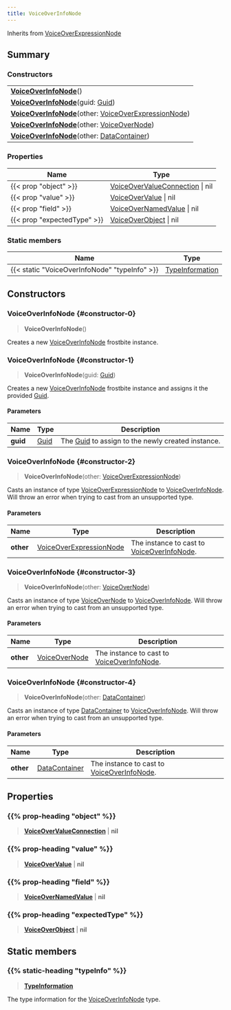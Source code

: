 ```yaml
---
title: VoiceOverInfoNode
---
```


Inherits from [VoiceOverExpressionNode](/vext/ref/fb/voiceoverexpressionnode)

## Summary

### Constructors

|  |
| --- |
| **[VoiceOverInfoNode](#constructor-0)**() |
| **[VoiceOverInfoNode](#constructor-1)**(guid: [Guid](/vext/ref/shared/type/guid)) |
| **[VoiceOverInfoNode](#constructor-2)**(other: [VoiceOverExpressionNode](/vext/ref/fb/voiceoverexpressionnode)) |
| **[VoiceOverInfoNode](#constructor-3)**(other: [VoiceOverNode](/vext/ref/fb/voiceovernode)) |
| **[VoiceOverInfoNode](#constructor-4)**(other: [DataContainer](/vext/ref/shared/type/datacontainer)) |

### Properties

| Name | Type |
| ---- | ---- |
| {{< prop "object" >}} | [VoiceOverValueConnection](/vext/ref/fb/voiceovervalueconnection) \| nil |
| {{< prop "value" >}} | [VoiceOverValue](/vext/ref/fb/voiceovervalue) \| nil |
| {{< prop "field" >}} | [VoiceOverNamedValue](/vext/ref/fb/voiceovernamedvalue) \| nil |
| {{< prop "expectedType" >}} | [VoiceOverObject](/vext/ref/fb/voiceoverobject) \| nil |

### Static members

| Name | Type |
| ---- | ---- |
| {{< static "VoiceOverInfoNode" "typeInfo" >}} | [TypeInformation](/vext/ref/shared/type/typeinformation) |

## Constructors

### VoiceOverInfoNode {#constructor-0}

> **VoiceOverInfoNode**()

Creates a new [VoiceOverInfoNode](/vext/ref/fb/voiceoverinfonode) frostbite instance.

### VoiceOverInfoNode {#constructor-1}

> **VoiceOverInfoNode**(guid: [Guid](/vext/ref/shared/type/guid))

Creates a new [VoiceOverInfoNode](/vext/ref/fb/voiceoverinfonode) frostbite instance and assigns it the provided [Guid](/vext/ref/shared/type/guid).

#### Parameters

| Name | Type | Description |
| ---- | ---- | ----------- |
| **guid** | [Guid](/vext/ref/shared/type/guid) | The [Guid](/vext/ref/shared/type/guid) to assign to the newly created instance. |

### VoiceOverInfoNode {#constructor-2}

> **VoiceOverInfoNode**(other: [VoiceOverExpressionNode](/vext/ref/fb/voiceoverexpressionnode))

Casts an instance of type [VoiceOverExpressionNode](/vext/ref/fb/voiceoverexpressionnode) to [VoiceOverInfoNode](/vext/ref/fb/voiceoverinfonode). Will throw an error when trying to cast from an unsupported type.

#### Parameters

| Name | Type | Description |
| ---- | ---- | ----------- |
| **other** | [VoiceOverExpressionNode](/vext/ref/fb/voiceoverexpressionnode) | The instance to cast to [VoiceOverInfoNode](/vext/ref/fb/voiceoverinfonode). |

### VoiceOverInfoNode {#constructor-3}

> **VoiceOverInfoNode**(other: [VoiceOverNode](/vext/ref/fb/voiceovernode))

Casts an instance of type [VoiceOverNode](/vext/ref/fb/voiceovernode) to [VoiceOverInfoNode](/vext/ref/fb/voiceoverinfonode). Will throw an error when trying to cast from an unsupported type.

#### Parameters

| Name | Type | Description |
| ---- | ---- | ----------- |
| **other** | [VoiceOverNode](/vext/ref/fb/voiceovernode) | The instance to cast to [VoiceOverInfoNode](/vext/ref/fb/voiceoverinfonode). |

### VoiceOverInfoNode {#constructor-4}

> **VoiceOverInfoNode**(other: [DataContainer](/vext/ref/shared/type/datacontainer))

Casts an instance of type [DataContainer](/vext/ref/shared/type/datacontainer) to [VoiceOverInfoNode](/vext/ref/fb/voiceoverinfonode). Will throw an error when trying to cast from an unsupported type.

#### Parameters

| Name | Type | Description |
| ---- | ---- | ----------- |
| **other** | [DataContainer](/vext/ref/shared/type/datacontainer) | The instance to cast to [VoiceOverInfoNode](/vext/ref/fb/voiceoverinfonode). |

## Properties

### {{% prop-heading "object" %}}

> **[VoiceOverValueConnection](/vext/ref/fb/voiceovervalueconnection)** \| **nil**

### {{% prop-heading "value" %}}

> **[VoiceOverValue](/vext/ref/fb/voiceovervalue)** \| **nil**

### {{% prop-heading "field" %}}

> **[VoiceOverNamedValue](/vext/ref/fb/voiceovernamedvalue)** \| **nil**

### {{% prop-heading "expectedType" %}}

> **[VoiceOverObject](/vext/ref/fb/voiceoverobject)** \| **nil**

## Static members

### {{% static-heading "typeInfo" %}}

> **[TypeInformation](/vext/ref/shared/type/typeinformation)**

The type information for the [VoiceOverInfoNode](/vext/ref/fb/voiceoverinfonode) type.

